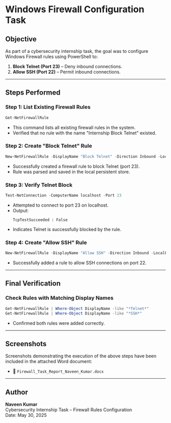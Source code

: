 # Windows Firewall Configuration Task

## Objective
As part of a cybersecurity internship task, the goal was to configure Windows Firewall rules using PowerShell to:

1. **Block Telnet (Port 23)** – Deny inbound connections.
2. **Allow SSH (Port 22)** – Permit inbound connections.

---

## Steps Performed

### Step 1: List Existing Firewall Rules
```powershell
Get-NetFirewallRule
```
- This command lists all existing firewall rules in the system.
- Verified that no rule with the name "Internship Block Telnet" existed.

### Step 2: Create "Block Telnet" Rule
```powershell
New-NetFirewallRule -DisplayName "Block Telnet" -Direction Inbound -LocalPort 23 -Protocol TCP -Action Block
```
- Successfully created a firewall rule to block Telnet (port 23).
- Rule was parsed and saved in the local persistent store.

### Step 3: Verify Telnet Block
```powershell
Test-NetConnection -ComputerName localhost -Port 23
```
- Attempted to connect to port 23 on localhost.
- Output:
  ```
  TcpTestSucceeded : False
  ```
- Indicates Telnet is successfully blocked by the rule.

### Step 4: Create "Allow SSH" Rule
```powershell
New-NetFirewallRule -DisplayName "Allow SSH" -Direction Inbound -LocalPort 22 -Protocol TCP -Action Allow
```
- Successfully added a rule to allow SSH connections on port 22.

---

## Final Verification

### Check Rules with Matching Display Names
```powershell
Get-NetFirewallRule | Where-Object DisplayName -like "*Telnet*"
Get-NetFirewallRule | Where-Object DisplayName -like "*SSH*"
```
- Confirmed both rules were added correctly.

---

## Screenshots
Screenshots demonstrating the execution of the above steps have been included in the attached Word document:
- 📄 `Firewall_Task_Report_Naveen_Kumar.docx`

---

## Author
**Naveen Kumar**  
Cybersecurity Internship Task – Firewall Rules Configuration  
Date: May 30, 2025
